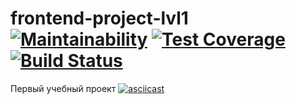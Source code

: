 # frontend-project-lvl1 [![Maintainability](https://api.codeclimate.com/v1/badges/a99a88d28ad37a79dbf6/maintainability)](https://codeclimate.com/github/codeclimate/codeclimate/maintainability) [![Test Coverage](https://api.codeclimate.com/v1/badges/a99a88d28ad37a79dbf6/test_coverage)](https://codeclimate.com/github/codeclimate/codeclimate/test_coverage) [![Build Status](https://travis-ci.org/yuliabeton/frontend-project-lvl1.svg?branch=master)](https://travis-ci.org/yuliabeton/frontend-project-lvl1)
Первый учебный проект
[![asciicast](https://asciinema.org/a/de5m77nkPSV4bNCgsTce53JzT.svg)](https://asciinema.org/a/de5m77nkPSV4bNCgsTce53JzT)

